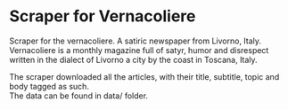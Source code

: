 # Scraper for Vernacoliere
Scraper for the vernacoliere. A satiric newspaper from Livorno, Italy.   
Vernacoliere is a monthly magazine full of satyr, humor and disrespect written in the dialect of Livorno a city by the coast in Toscana, Italy. 

The scraper downloaded all the articles, with their title, subtitle, topic and body tagged as such.  
The data can be found in data/ folder. 